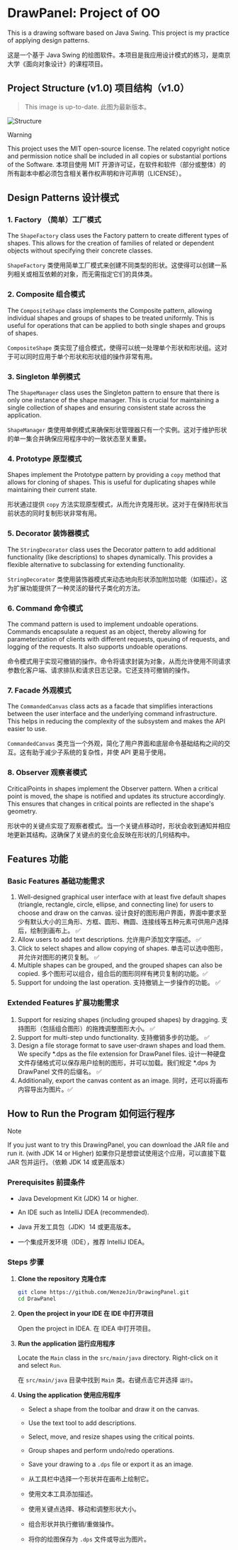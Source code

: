 # DrawPanel: Project of OO

This is a drawing software based on Java Swing. This project is my practice of applying design patterns.

这是一个基于 Java Swing 的绘图软件。本项目是我应用设计模式的练习，是南京大学《面向对象设计》的课程项目。

## Project Structure (v1.0) 项目结构（v1.0）

> This image is up-to-date. 此图为最新版本。

![Structure](st.png)

> [!WARNING]
> This project uses the MIT open-source license. The related copyright notice and permission notice shall be included in all copies or substantial portions of the Software.
> 本项目使用 MIT 开源许可证，在软件和软件（部分或整体）的所有副本中都必须包含相关著作权声明和许可声明（LICENSE）。

## Design Patterns 设计模式

### 1. Factory （简单）工厂模式

The `ShapeFactory` class uses the Factory pattern to create different types of shapes. This allows for the creation of families of related or dependent objects without specifying their concrete classes.

`ShapeFactory` 类使用简单工厂模式来创建不同类型的形状。这使得可以创建一系列相关或相互依赖的对象，而无需指定它们的具体类。

### 2. Composite 组合模式

The `CompositeShape` class implements the Composite pattern, allowing individual shapes and groups of shapes to be treated uniformly. This is useful for operations that can be applied to both single shapes and groups of shapes.

`CompositeShape` 类实现了组合模式，使得可以统一处理单个形状和形状组。这对于可以同时应用于单个形状和形状组的操作非常有用。

### 3. Singleton 单例模式

The `ShapeManager` class uses the Singleton pattern to ensure that there is only one instance of the shape manager. This is crucial for maintaining a single collection of shapes and ensuring consistent state across the application.

`ShapeManager` 类使用单例模式来确保形状管理器只有一个实例。这对于维护形状的单一集合并确保应用程序中的一致状态至关重要。

### 4. Prototype 原型模式

Shapes implement the Prototype pattern by providing a `copy` method that allows for cloning of shapes. This is useful for duplicating shapes while maintaining their current state.

形状通过提供 `copy` 方法实现原型模式，从而允许克隆形状。这对于在保持形状当前状态的同时复制形状非常有用。

### 5. Decorator 装饰器模式

The `StringDecorator` class uses the Decorator pattern to add additional functionality (like descriptions) to shapes dynamically. This provides a flexible alternative to subclassing for extending functionality.

`StringDecorator` 类使用装饰器模式来动态地向形状添加附加功能（如描述）。这为扩展功能提供了一种灵活的替代子类化的方法。

### 6. Command 命令模式

The command pattern is used to implement undoable operations. Commands encapsulate a request as an object, thereby allowing for parameterization of clients with different requests, queuing of requests, and logging of the requests. It also supports undoable operations.

命令模式用于实现可撤销的操作。命令将请求封装为对象，从而允许使用不同请求参数化客户端、请求排队和请求日志记录。它还支持可撤销的操作。

### 7. Facade 外观模式

The `CommandedCanvas` class acts as a facade that simplifies interactions between the user interface and the underlying command infrastructure. This helps in reducing the complexity of the subsystem and makes the API easier to use.

`CommandedCanvas` 类充当一个外观，简化了用户界面和底层命令基础结构之间的交互。这有助于减少子系统的复杂性，并使 API 更易于使用。

### 8. Observer 观察者模式

CriticalPoints in shapes implement the Observer pattern. When a critical point is moved, the shape is notified and updates its structure accordingly. This ensures that changes in critical points are reflected in the shape's geometry.

形状中的关键点实现了观察者模式。当一个关键点移动时，形状会收到通知并相应地更新其结构。这确保了关键点的变化会反映在形状的几何结构中。

## Features 功能

### Basic Features 基础功能需求

1. Well-designed graphical user interface with at least five default shapes (triangle, rectangle, circle, ellipse, and connecting line) for users to choose and draw on the canvas. 设计良好的图形用户界面，界面中要求至少有默认大小的三角形、方框、圆形、椭圆、连接线等五种元素可供用户选择后，绘制到画布上。 ✅
2. Allow users to add text descriptions. 允许用户添加文字描述。 ✅
3. Click to select shapes and allow copying of shapes. 单击可以选中图形，并允许对图形的拷贝复制。 ✅
4. Multiple shapes can be grouped, and the grouped shapes can also be copied. 多个图形可以组合，组合后的图形同样有拷贝复制的功能。✅
5. Support for undoing the last operation. 支持撤销上一步操作的功能。 ✅

### Extended Features 扩展功能需求

1. Support for resizing shapes (including grouped shapes) by dragging. 支持图形（包括组合图形）的拖拽调整图形大小。 ✅
2. Support for multi-step undo functionality. 支持撤销多步的功能。 ✅
3. Design a file storage format to save user-drawn shapes and load them. We specify *.dps as the file extension for DrawPanel files. 设计一种硬盘文件存储格式可以保存用户绘制的图形，并可以加载。我们规定 *.dps 为 DrawPanel 文件的后缀名。 ✅
4. Additionally, export the canvas content as an image. 同时，还可以将画布内容导出为图片。✅

## How to Run the Program 如何运行程序

> [!NOTE]
> If you just want to try this DrawingPanel, you can download the JAR file and run it. (with JDK 14 or Higher)
> 如果你只是想尝试使用这个应用，可以直接下载 JAR 包并运行。（依赖 JDK 14 或更高版本）

### Prerequisites 前提条件

- Java Development Kit (JDK) 14 or higher.
- An IDE such as IntelliJ IDEA (recommended).

- Java 开发工具包（JDK）14 或更高版本。
- 一个集成开发环境（IDE），推荐 IntelliJ IDEA。

### Steps 步骤

1. **Clone the repository 克隆仓库**

   ```bash
   git clone https://github.com/WenzeJin/DrawingPanel.git
   cd DrawPanel
   ```

2. **Open the project in your IDE 在 IDE 中打开项目**

    Open the project in IDEA. 在 IDEA 中打开项目。

3. **Run the application 运行应用程序**

   Locate the `Main` class in the `src/main/java` directory. Right-click on it and select `Run`.

   在 `src/main/java` 目录中找到 `Main` 类。右键点击它并选择 `运行`。

4. **Using the application 使用应用程序**

    - Select a shape from the toolbar and draw it on the canvas.
    - Use the text tool to add descriptions.
    - Select, move, and resize shapes using the critical points.
    - Group shapes and perform undo/redo operations.
    - Save your drawing to a `.dps` file or export it as an image.

    - 从工具栏中选择一个形状并在画布上绘制它。
    - 使用文本工具添加描述。
    - 使用关键点选择、移动和调整形状大小。
    - 组合形状并执行撤销/重做操作。
    - 将你的绘图保存为 `.dps` 文件或导出为图片。